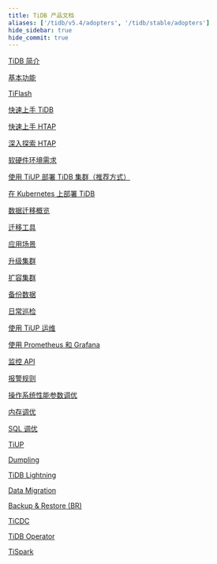 ```yaml
---
title: TiDB 产品文档
aliases: ['/tidb/v5.4/adopters', '/tidb/stable/adopters']
hide_sidebar: true
hide_commit: true
---
```


<LearningPathContainer platform="tidb" title="TiDB" subTitle="TiDB 是 PingCAP 公司自主设计、研发的开源分布式关系型数据库。您可以在这里查看概念介绍、操作指南、应用开发、参考等产品文档。">

<LearningPath label="了解" icon="cloud1">

[TiDB 简介](https://docs.pingcap.com/zh/tidb/v5.4/overview)

[基本功能](https://docs.pingcap.com/zh/tidb/v5.4/basic-features)

[TiFlash](https://docs.pingcap.com/zh/tidb/v5.4/tiflash-overview)

</LearningPath>

<LearningPath label="试用" icon="cloud5">

[快速上手 TiDB](https://docs.pingcap.com/zh/tidb/v5.4/quick-start-with-tidb)

[快速上手 HTAP](https://docs.pingcap.com/zh/tidb/v5.4/quick-start-with-htap)

[深入探索 HTAP](https://docs.pingcap.com/zh/tidb/v5.4/explore-htap)

</LearningPath>

<LearningPath label="部署" icon="deploy">

[软硬件环境需求](https://docs.pingcap.com/zh/tidb/v5.4/hardware-and-software-requirements)

[使用 TiUP 部署 TiDB 集群（推荐方式）](https://docs.pingcap.com/zh/tidb/v5.4/production-deployment-using-tiup)

[在 Kubernetes 上部署 TiDB](https://docs.pingcap.com/zh/tidb/v5.4/tidb-in-kubernetes)

</LearningPath>

<LearningPath label="迁移" icon="cloud3">

[数据迁移概览](https://docs.pingcap.com/zh/tidb/v5.4/migration-overview)

[迁移工具](https://docs.pingcap.com/zh/tidb/v5.4/migration-tools)

[应用场景](https://docs.pingcap.com/zh/tidb/v5.4/migrate-aurora-to-tidb)

</LearningPath>

<LearningPath label="运维" icon="maintain">

[升级集群](https://docs.pingcap.com/zh/tidb/v5.4/upgrade-tidb-using-tiup)

[扩容集群](https://docs.pingcap.com/zh/tidb/v5.4/scale-tidb-using-tiup)

[备份数据](https://docs.pingcap.com/zh/tidb/v5.4/use-br-command-line-tool)

[日常巡检](https://docs.pingcap.com/zh/tidb/v5.4/daily-check)

[使用 TiUP 运维](https://docs.pingcap.com/zh/tidb/v5.4/maintain-tidb-using-tiup)

</LearningPath>

<LearningPath label="监控" icon="cloud6">

[使用 Prometheus 和 Grafana](https://docs.pingcap.com/zh/tidb/v5.4/tidb-monitoring-framework)

[监控 API](https://docs.pingcap.com/zh/tidb/v5.4/tidb-monitoring-api)

[报警规则](https://docs.pingcap.com/zh/tidb/v5.4/alert-rules)

</LearningPath>

<LearningPath label="调优" icon="tidb-cloud-tune">

[操作系统性能参数调优](https://docs.pingcap.com/zh/tidb/v5.4/tune-operating-system)

[内存调优](https://docs.pingcap.com/zh/tidb/v5.4/configure-memory-usage)

[SQL 调优](https://docs.pingcap.com/zh/tidb/v5.4/sql-tuning-overview)

</LearningPath>

<LearningPath label="工具" icon="doc7">

[TiUP](https://docs.pingcap.com/zh/tidb/v5.4/tiup-overview)

[Dumpling](https://docs.pingcap.com/zh/tidb/v5.4/dumpling-overview)

[TiDB Lightning](https://docs.pingcap.com/zh/tidb/v5.4/tidb-lightning-overview)

[Data Migration](https://docs.pingcap.com/zh/tidb/v5.4/dm-overview)

[Backup & Restore (BR)](https://docs.pingcap.com/zh/tidb/v5.4/backup-and-restore-tool)

[TiCDC](https://docs.pingcap.com/zh/tidb/v5.4/ticdc-overview)

[TiDB Operator](https://docs.pingcap.com/zh/tidb/v5.4/tidb-operator-overview)

[TiSpark](https://docs.pingcap.com/zh/tidb/v5.4/tispark-overview)

</LearningPath>

</LearningPathContainer>
